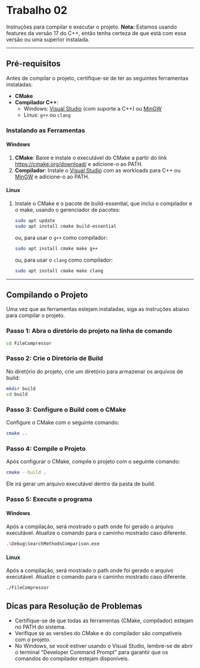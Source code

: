 # Trabalho 02

Instruções para compilar e executar o projeto.
**Nota:** Estamos usando features da versão 17 do C++, então tenha certeza de que está com essa versão ou uma superior instalada.

---

## Pré-requisitos

Antes de compilar o projeto, certifique-se de ter as seguintes ferramentas instaladas:

- **CMake**
- **Compilador C++**:
  - Windows: [Visual Studio](https://visualstudio.microsoft.com/) (com suporte a C++) ou [MinGW](http://www.mingw.org/)
  - Linux: `g++` ou `clang`

### Instalando as Ferramentas

#### Windows

1. **CMake**: Baixe e instale o executável do CMake a partir do link https://cmake.org/download/ e adicione-o ao PATH.
2. **Compilador**: Instale o [Visual Studio](https://visualstudio.microsoft.com/) com as workloads para C++ ou [MinGW](http://www.mingw.org/) e adicione-o ao PATH.

#### Linux

1. Instale o CMake e o pacote de build-essential, que inclui o compilador e o make, usando o gerenciador de pacotes:
    ```bash
    sudo apt update
    sudo apt install cmake build-essential
    ```
    ou, para usar o `g++` como compilador:
    ```bash
    sudo apt install cmake make g++
    ```
    ou, para usar o `clang` como compilador:
    ```bash
    sudo apt install cmake make clang
    ```

---

## Compilando o Projeto

Uma vez que as ferramentas estejam instaladas, siga as instruções abaixo para compilar o projeto.

### Passo 1: Abra o diretório do projeto na linha de comando

```bash
cd FileCompressor
```

### Passo 2: Crie o Diretório de Build

No diretório do projeto, crie um diretório para armazenar os arquivos de build:
```bash
mkdir build
cd build
```

### Passo 3: Configure o Build com o CMake

Configure o CMake com o seguinte comando:
```bash
cmake ..
```

### Passo 4: Compile o Projeto

Após configurar o CMake, compile o projeto com o seguinte comando:
```bash
cmake --build .
```
Ele irá gerar um arquivo executável dentro da pasta de build.

### Passo 5: Execute o programa

#### Windows
Após a compilação, será mostrado o path onde foi gerado o arquivo executável. Atualize o comando para o caminho mostrado caso diferente.
```bash
.\Debug\SearchMethodsComparison.exe
```

#### Linux
Após a compilação, será mostrado o path onde foi gerado o arquivo executável. Atualize o comando para o caminho mostrado caso diferente.
```bash
./FileCompressor
```

## Dicas para Resolução de Problemas

- Certifique-se de que todas as ferramentas (CMake, compilador) estejam no PATH do sistema.
- Verifique se as versões do CMake e do compilador são compatíveis com o projeto.
- No Windows, se você estiver usando o Visual Studio, lembre-se de abrir o terminal "Developer Command Prompt" para garantir que os comandos do compilador estejam disponíveis.
